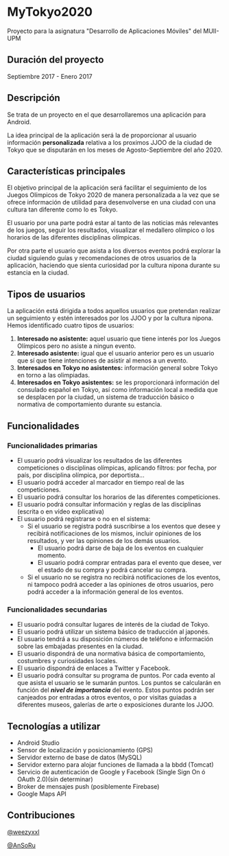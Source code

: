 # MyTokyo2020
Proyecto para la asignatura "Desarrollo de Aplicaciones Móviles" del MUII-UPM
## Duración del proyecto

Septiembre 2017 - Enero 2017
## Descripción

Se trata de un proyecto en el que desarrollaremos una aplicación para Android.

La idea principal de la aplicación será la de proporcionar al usuario información **personalizada** relativa
a los proximos JJOO de la ciudad de Tokyo que se disputarán en los meses de Agosto-Septiembre del año
2020.

## Características principales

El objetivo principal de la aplicación será facilitar el seguimiento de los Juegos Olímpicos de Tokyo 2020 de manera 
personalizada a la vez que se ofrece información de utilidad para desenvolverse en una ciudad con una cultura tan diferente
como lo es Tokyo.

El usuario por una parte podrá estar al tanto de las noticias más relevantes de los juegos, seguir los resultados, visualizar el
medallero olímpico o los horarios de las diferentes disciplinas olímpicas.

Por otra parte el usuario que asista a los diversos eventos podrá explorar la ciudad siguiendo guías y recomendaciones de otros usuarios
de la aplicación, haciendo que sienta curiosidad por la cultura nipona durante su estancia en la ciudad.

## Tipos de usuarios

La aplicación está dirigida a todos aquellos usuarios que pretendan realizar un seguimiento y estén interesados por los JJOO
y por la cultura nipona. Hemos identificado cuatro tipos de usuarios:
1. **Interesado no asistente:** aquel usuario que tiene interés por los Juegos Olímpicos pero no asiste a ningun evento.
2. **Interesado asistente:** igual que el usuario anterior pero es un usuario que sí que tiene intenciones de asistir al menos a un evento.
3. **Interesados en Tokyo no asistentes:** información general sobre Tokyo en torno a las olimpiadas.
4. **Interesados en Tokyo asistentes:** se les proporcionará información del consulado español en Tokyo, así como información
local a medida que se desplacen por la ciudad, un sistema de traducción básico o normativa de comportamiento durante su estancia.

## Funcionalidades

### Funcionalidades primarias

 - El usuario podrá visualizar los resultados de las diferentes competiciones o disciplinas olímpicas, aplicando filtros: por fecha, por país, por disciplina olímpica, por deportista...
 - El usuario podrá acceder al marcador en tiempo real de las competiciones.
 - El usuario podrá consultar los horarios de las diferentes competiciones.
 - El usuario podrá consultar información y reglas de las disciplinas (escrita o en vídeo explicativa)
 - El usuario podrá registrarse o no en el sistema:
    - Si el usuario se registra podrá suscribirse a los eventos que desee y recibirá notificaciones de los mismos, incluir opiniones de los resultados, y ver las opiniones de los demás usuarios.
      - El usuario podrá darse de baja de los eventos en cualquier momento.
      - El usuario podrá comprar entradas para el evento que desee, ver el estado de su compra y podrá cancelar su compra.
    - Si el usuario no se registra no recibirá notificaciones de los eventos, ni tampoco podrá acceder a las opiniones de otros usuarios, pero podrá acceder a la información general de los eventos.


### Funcionalidades secundarias

 - El usuario podrá consultar lugares de interés de la ciudad de Tokyo.
 - El usuario podrá utilizar un sistema básico de traducción al japonés.
 - El usuario tendrá a su disposición números de teléfono e información sobre las embajadas presentes en la ciudad.
 - El usuario dispondrá de una normativa básica de comportamiento, costumbres y curiosidades locales.
 - El usuario dispondrá de enlaces a Twitter y Facebook.
 - El usuario podrá consultar su programa de puntos. Por cada evento al que asista el usuario se le sumarán puntos. Los puntos se calcularán en función del **_nivel de importancia_** del evento. Estos puntos podrán ser canjeados por entradas a otros eventos, o por visitas guiadas a diferentes museos, galerías de arte o exposiciones durante los JJOO.


## Tecnologías a utilizar

 - Android Studio
 - Sensor de localización y posicionamiento (GPS)
 - Servidor externo de base de datos (MySQL)
 - Servidor externo para alojar funciones de llamada a la bbdd (Tomcat)
 - Servicio de autenticación de Google y Facebook (Single Sign On ó OAuth 2.0)(sin determinar)
 - Broker de mensajes push (posiblemente Firebase)
 - Google Maps API


## Contribuciones
 [@weezyxxl](https://github.com/weezyxxl)
 
 [@AnSoRu](https://github.com/AnSoRu)
